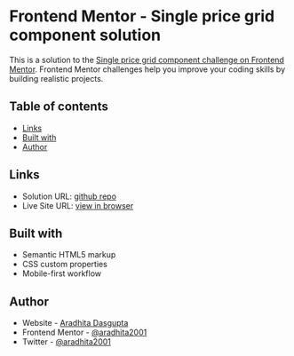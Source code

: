 # Frontend Mentor - Single price grid component solution

This is a solution to the [Single price grid component challenge on Frontend Mentor](https://www.frontendmentor.io/challenges/single-price-grid-component-5ce41129d0ff452fec5abbbc). Frontend Mentor challenges help you improve your coding skills by building realistic projects. 

## Table of contents

- [Links](#links)
- [Built with](#built-with)
- [Author](#author)

## Links

- Solution URL: [github repo](https://github.com/aradhita2001/frontend-mentor/tree/main/single-price-grid-component-master\single-price-grid-component-master)
- Live Site URL: [view in browser](https://aradhita2001.github.io/frontend-mentor/single-price-grid-component-master\single-price-grid-component-master)

## Built with

- Semantic HTML5 markup
- CSS custom properties
- Mobile-first workflow

## Author

- Website - [Aradhita Dasgupta](https://aradhita2001.github.io)
- Frontend Mentor - [@aradhita2001](https://www.frontendmentor.io/profile/aradhita2001)
- Twitter - [@aradhita2001](https://twitter.com/aradhita2001)
